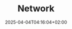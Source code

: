 ---
weight: 999
title: "Network"
description: "[DHCP](./network/dhcp) • [VPN](./network/vpn)"
icon: "host"
date: "2025-04-04T04:16:04+02:00"
lastmod: "2025-04-04T04:16:04+02:00"
toc: true
---